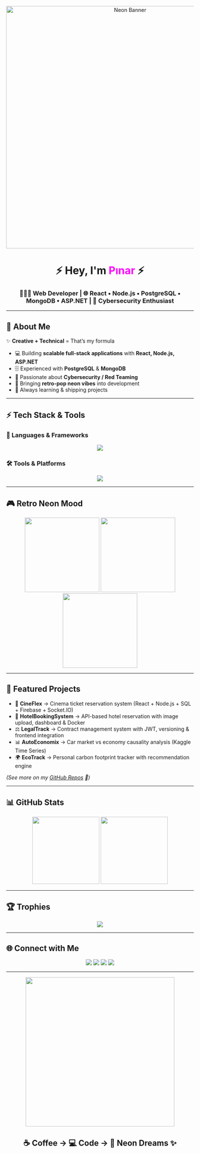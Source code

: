 <!-- 💜💛 ULTRA RETRO-POP NEON GLITCH README -->

<p align="center">
  <img src="https://raw.githubusercontent.com/CodeByPinar/CodeByPinar/main/assets/neon-banner.gif" width="650" alt="Neon Banner"/>
</p>

<h1 align="center">⚡ Hey, I'm <span style="color:#FF00FF">Pınar</span> ⚡</h1>
<h3 align="center">👩🏻‍💻 Web Developer | 🌐 React • Node.js • PostgreSQL • MongoDB • ASP.NET | 🔐 Cybersecurity Enthusiast</h3>

---

## 🌌 About Me
✨ **Creative + Technical** = That’s my formula  
- 💻 Building **scalable full-stack applications** with **React, Node.js, ASP.NET**  
- 🗄 Experienced with **PostgreSQL** & **MongoDB**  
- 🔐 Passionate about **Cybersecurity / Red Teaming**  
- 🎨 Bringing **retro-pop neon vibes** into development  
- 🚀 Always learning & shipping projects  

---

## ⚡ Tech Stack & Tools

### 🚀 Languages & Frameworks
<p align="center">
  <img src="https://skillicons.dev/icons?i=react,nodejs,dotnet,postgres,mongodb,js,ts&theme=dark"/>
</p>

### 🛠 Tools & Platforms
<p align="center">
  <img src="https://skillicons.dev/icons?i=github,docker,visualstudio,postman,figma,vscode&theme=dark"/>
</p>

---

## 🎮 Retro Neon Mood
<p align="center">
  <img src="https://raw.githubusercontent.com/CodeByPinar/CodeByPinar/main/assets/neon1.gif" width="200"/>
  <img src="https://raw.githubusercontent.com/CodeByPinar/CodeByPinar/main/assets/neon2.gif" width="200"/>
  <img src="https://raw.githubusercontent.com/CodeByPinar/CodeByPinar/main/assets/neon3.gif" width="200"/>
</p>

---

## 📂 Featured Projects
- 🎥 **CineFlex** → Cinema ticket reservation system (React + Node.js + SQL + Firebase + Socket.IO)  
- 🏨 **HotelBookingSystem** → API-based hotel reservation with image upload, dashboard & Docker  
- ⚖ **LegalTrack** → Contract management system with JWT, versioning & frontend integration  
- 📊 **AutoEconomix** → Car market vs economy causality analysis (Kaggle Time Series)  
- 🌍 **EcoTrack** → Personal carbon footprint tracker with recommendation engine  

*(See more on my [GitHub Repos](https://github.com/CodeByPinar) 🚀)*

---

## 📊 GitHub Stats
<p align="center">
  <img src="https://github-readme-stats.vercel.app/api?username=CodeByPinar&show_icons=true&theme=tokyonight&title_color=FF00FF&icon_color=39FF14&text_color=FFD700&bg_color=0d1117" height="180"/>
  <img src="https://github-readme-streak-stats.herokuapp.com/?user=CodeByPinar&theme=tokyonight&background=0d1117&ring=FF00FF&fire=FFD700&currStreakLabel=39FF14" height="180"/>
</p>

---

## 🏆 Trophies
<p align="center">
  <img src="https://github-profile-trophy.vercel.app/?username=CodeByPinar&theme=tokyonight&margin-w=10&margin-h=10&row=1&column=6"/>
</p>

---

## 🌐 Connect with Me
<p align="center">
  <a href="https://github.com/CodeByPinar"><img src="https://img.shields.io/badge/GitHub-6A0DAD?style=for-the-badge&logo=github&logoColor=white"/></a>
  <a href="https://www.kaggle.com/pinuto"><img src="https://img.shields.io/badge/Kaggle-00FFFF?style=for-the-badge&logo=kaggle&logoColor=black"/></a>
  <a href="mailto:piinartp@gmail.com"><img src="https://img.shields.io/badge/Email-FF1493?style=for-the-badge&logo=gmail&logoColor=white"/></a>
  <a href="https://www.linkedin.com/in/piinartp"><img src="https://img.shields.io/badge/LinkedIn-FFD700?style=for-the-badge&logo=linkedin&logoColor=black"/></a>
</p>

---

<p align="center">
  <img src="https://raw.githubusercontent.com/CodeByPinar/CodeByPinar/main/assets/glitch-footer.gif" width="400"/>
</p>

<h2 align="center">☕ Coffee → 💻 Code → 🌌 Neon Dreams ✨</h2>

